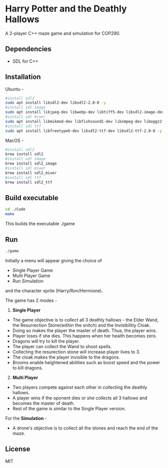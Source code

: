 # Harry Potter and the Deathly Hallows
A 2-player C++ maze game and simulation for COP290.  
## Dependencies
* SDL for C++  

## Installation
Ubuntu - 
```bash
#install sdl2
sudo apt install libsdl2-dev libsdl2-2.0-0 -y
#install sdl image
sudo apt install libjpeg-dev libwebp-dev libtiff5-dev libsdl2-image-dev libsdl2-image-2.0-0 -y
#install sdl mixer
sudo apt install libmikmod-dev libfishsound1-dev libsmpeg-dev liboggz2-dev libflac-dev libfluidsynth-dev libsdl2-mixer-dev libsdl2-mixer-2.0-0 -y
#install sdl ttf
sudo apt install libfreetype6-dev libsdl2-ttf-dev libsdl2-ttf-2.0-0 -y
```
MacOS - 
```bash
#install sdl2
brew install sdl2
#install sdl image
brew install sdl2_image
#install sdl mixer
brew install sdl2_mixer
#install sdl ttf
brew install sdl2_ttf
```

## Build executable
```bash
cd ./Code
make
```
This builds the executable ./game
## Run
```bash
./game
```
Initially a menu will appear giving the choice of
* Single Player Game
* Multi Player Game
* Run Simulation  

and the character sprite (Harry/Ron/Hermione).

The game has 2 modes - 
1. **Single Player**
* The game objective is to collect all 3 deathly hallows - the Elder Wand, the Resurrection Stone(within the snitch) and the Invisibilitiy Cloak.
* Doing so makes the player the master of death. Thus, the player wins. 
* Player loses if she dies. This happens when her health becomes zero.
* Dragons will try to kill the player.
* The player can collect the Wand to shoot spells.
* Collecting the resurection stone will increase player lives to 3.
* The cloak makes the player invisible to the dragons.
* Brooms enable heightened abilities such as boost speed and the power to kill dragons.

2. **Multi Player**
* Two players compete against each other in collecting the deathly hallows.
* A player wins if the oponent dies or she collects all 3 hallows and becomes the master of death.
* Rest of the game is similar to the Single Player version.


For the **Simulation** - 
* A drone's objective is to collect all the stones and reach the end of the maze.

## License
MIT
